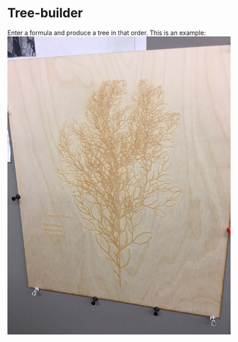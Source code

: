 # Tree-builder
Enter a formula and produce a tree in that order. 
This is an example:
![](Example%20tree.jpg)
